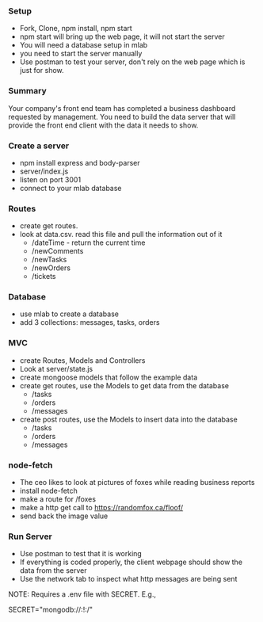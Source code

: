 ### Setup
* Fork, Clone, npm install, npm start
* npm start will bring up the web page, it will not start the server
* You will need a database setup in mlab
* you need to start the server manually
* Use postman to test your server, don't rely on the web page which is just for show.


### Summary
Your company's front end team has completed a business dashboard requested by management. You need to build the data server that will provide the front end client with the data it needs to show.

### Create a server
* npm install express and body-parser
* server/index.js
* listen on port 3001
* connect to your mlab database

### Routes
* create get routes.
* look at data.csv. read this file and pull the information out of it
  * /dateTime - return the current time
  * /newComments
  * /newTasks
  * /newOrders
  * /tickets

### Database
* use mlab to create a database
* add 3 collections: messages, tasks, orders


### MVC
* create Routes, Models and Controllers
* Look at server/state.js
* create mongoose models that follow the example data
* create get routes, use the Models to get data from the database
  * /tasks
  * /orders
  * /messages
* create post routes, use the Models to insert data into the database
  * /tasks 
  * /orders
  * /messages 


### node-fetch
* The ceo likes to look at pictures of foxes while reading business reports
* install node-fetch
* make a route for /foxes
* make a http get call to https://randomfox.ca/floof/
* send back the image value


### Run Server
* Use postman to test that it is working
* If everything is coded properly, the client webpage should show the data from the server
* Use the network tab to inspect what http messages are being sent

NOTE: Requires a .env file with SECRET.  E.g.,

SECRET="mongodb://<user>:<pwd>!<host>:<port>/<db>"




